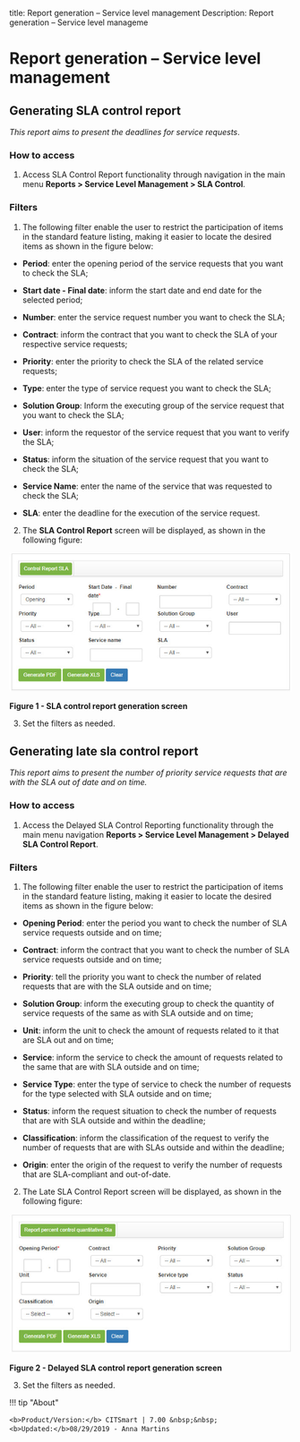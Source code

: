 title: Report generation – Service level management
Description: Report generation – Service level manageme

# Report generation – Service level management

Generating SLA control report
-----------------------------

*This report aims to present the deadlines for service requests*.

### How to access

1.  Access SLA Control Report functionality through navigation in the main
    menu **Reports > Service Level Management > SLA Control**.

### Filters

1.  The following filter enable the user to restrict the participation of items
    in the standard feature listing, making it easier to locate the desired
    items as shown in the figure below:

-   **Period**: enter the opening period of the service requests that you want
    to check the SLA;

-   **Start date - Final date**: inform the start date and end date for the
    selected period;

-   **Number**: enter the service request number you want to check the SLA;

-   **Contract**: inform the contract that you want to check the SLA of your
    respective service requests;

-   **Priority**: enter the priority to check the SLA of the related service
    requests;

-   **Type**: enter the type of service request you want to check the SLA;

-   **Solution Group**: Inform the executing group of the service request that
    you want to check the SLA;

-   **User**: inform the requestor of the service request that you want to
    verify the SLA;

-   **Status**: inform the situation of the service request that you want to
    check the SLA;

-   **Service Name**: enter the name of the service that was requested to check
    the SLA;

-   **SLA**: enter the deadline for the execution of the service request.

2.  The **SLA Control Report** screen will be displayed, as shown in the
    following figure:

  ![figure](images/rel-nivel.img1.jpg)
  
  **Figure 1 - SLA control report generation screen**

3.  Set the filters as needed.

Generating late sla control report
----------------------------------

*This report aims to present the number of priority service requests that are
with the SLA out of date and on time.*

### How to access

1.  Access the Delayed SLA Control Reporting functionality through the main menu
    navigation **Reports > Service Level Management > Delayed SLA
    Control Report**.

### Filters

1.  The following filter enable the user to restrict the participation of items
    in the standard feature listing, making it easier to locate the desired
    items as shown in the figure below:

-   **Opening Period**: enter the period you want to check the number of SLA
    service requests outside and on time;

-   **Contract**: inform the contract that you want to check the number of SLA
    service requests outside and on time;

-   **Priority**: tell the priority you want to check the number of related
    requests that are with the SLA outside and on time;

-   **Solution Group**: inform the executing group to check the quantity of
    service requests of the same as with SLA outside and on time;

-   **Unit**: inform the unit to check the amount of requests related to it that
    are SLA out and on time;

-   **Service**: inform the service to check the amount of requests related to
    the same that are with SLA outside and on time;

-   **Service Type**: enter the type of service to check the number of requests
    for the type selected with SLA outside and on time;

-   **Status**: inform the request situation to check the number of requests
    that are with SLA outside and within the deadline;

-   **Classification**: inform the classification of the request to verify the
    number of requests that are with SLAs outside and within the deadline;

-   **Origin**: enter the origin of the request to verify the number of requests
    that are SLA-compliant and out-of-date.

2.  The Late SLA Control Report screen will be displayed, as shown in the
    following figure:

   ![figure](images/rel-nivel.img2.jpg)
   
   **Figure 2 - Delayed SLA control report generation screen**

3.  Set the filters as needed.


!!! tip "About"

    <b>Product/Version:</b> CITSmart | 7.00 &nbsp;&nbsp;
    <b>Updated:</b>08/29/2019 - Anna Martins
    

